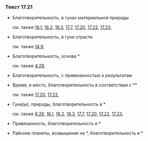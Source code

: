 ### Текст 17.21
	
- Благотворительность, в гунах материальной природы

	см. также  [16.1](../16/1601.md),  [16.2](../16/1602.md),  [16.3](../16/1603.md),  [17.7](../17/1707.md),  [17.20](../17/1720.md),  [17.22](../17/1722.md),  [17.23](../17/1723.md), 
	
- Благотворительность, в гуне страсти

	см. также  [14.9](../14/1409.md), 
	
- Благотворительность, основа \*

	см. также  [4.28](../04/0428.md), 
	
- Благотворительность, с привязанностью к результатам

	
- Время, и место, благотворительность в соответствии с \*\*

	см. также  [17.20](../17/1720.md),  [17.22](../17/1722.md), 
	
- Гуна(ы), природы, благотворительность в \*

	см. также  [8.28](../08/0828.md),  [16.1](../16/1601.md),  [16.2](../16/1602.md),  [16.3](../16/1603.md),  [17.7](../17/1707.md),  [17.20](../17/1720.md),  [17.22](../17/1722.md),  [17.23](../17/1723.md), 
	
- Привязанность, благотворительность и \*

	
- Райские планеты, возвышение на \*, благотворительность и \*

